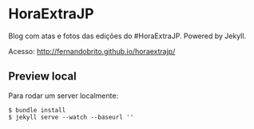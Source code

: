 HoraExtraJP
==========

Blog com atas e fotos das edições do #HoraExtraJP. Powered by Jekyll. 

Acesso: http://fernandobrito.github.io/horaextrajp/

Preview local
----------

Para rodar um server localmente:

    $ bundle install
    $ jekyll serve --watch --baseurl ''
